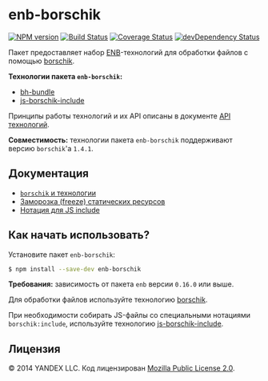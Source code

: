enb-borschik
============

[![NPM version](http://img.shields.io/npm/v/enb-borschik.svg?style=flat)](https://www.npmjs.org/package/enb-borschik)
[![Build Status](http://img.shields.io/travis/enb-make/enb-borschik/master.svg?style=flat&label=tests)](https://travis-ci.org/enb-make/enb-borschik)
[![Coverage Status](https://img.shields.io/coveralls/enb-make/enb-borschik.svg?style=flat)](https://coveralls.io/r/enb-make/enb-borschik?branch=master)
[![devDependency Status](http://img.shields.io/david/enb-make/enb-borschik.svg?style=flat)](https://david-dm.org/enb-make/enb-borschik)

Пакет предоставляет набор [ENB](https://ru.bem.info/tools/bem/enb-bem/)-технологий для обработки файлов с помощью [borschik](https://ru.bem.info/tools/optimizers/borschik/).

**Технологии пакета `enb-borschik`:**

* [bh-bundle](api.ru.md#borschik)
* [js-borschik-include](api.ru.md#js-borschik-include)

Принципы работы технологий и их API описаны в документе [API технологий](api.ru.md).

**Совместимость:** технологии пакета `enb-borschik` поддерживают версию `borschik`'а `1.4.1`.

Документация
------------

* [`borschik` и технологии](https://ru.bem.info/tools/optimizers/borschik/where-is-my-tech/)
* [Заморозка (freeze) статических ресурсов](https://ru.bem.info/tools/optimizers/borschik/freeze/)
* [Нотация для JS include](https://ru.bem.info/tools/optimizers/borschik/js-include/)

Как начать использовать?
------------------------

Установите пакет `enb-borschik`:

```sh
$ npm install --save-dev enb-borschik
```

**Требования:** зависимость от пакета `enb` версии `0.16.0` или выше.

Для обработки файлов используйте технологию [borschik](api.ru.md#borschik).

При необходимости собирать JS-файлы со специальными нотациями `borschik:include`, используйте технологию [js-borschik-include](api.ru.md#js-borschik-include).

Лицензия
--------

© 2014 YANDEX LLC. Код лицензирован [Mozilla Public License 2.0](LICENSE.txt).
